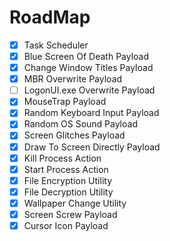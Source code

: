 # RoadMap
- [x] Task Scheduler
- [x] Blue Screen Of Death Payload
- [x] Change Window Titles Payload
- [x] MBR Overwrite Payload
- [ ] LogonUI.exe Overwrite Payload
- [x] MouseTrap Payload
- [x] Random Keyboard Input Payload
- [x] Random OS Sound Payload
- [x] Screen Glitches Payload
- [x] Draw To Screen Directly Payload
- [x] Kill Process Action
- [x] Start Process Action
- [x] File Encryption Utility
- [x] File Decryption Utility
- [x] Wallpaper Change Utility
- [x] Screen Screw Payload
- [x] Cursor Icon Payload
